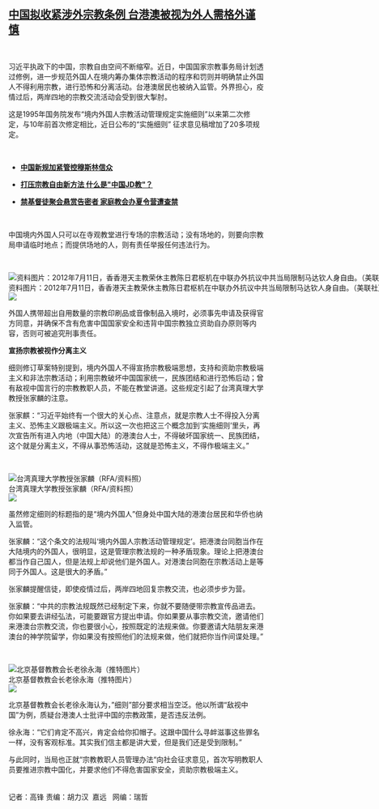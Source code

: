<!--1606319872000-->
[中国拟收紧涉外宗教条例    台港澳被视为外人需格外谨慎](https://www.rfa.org/mandarin/yataibaodao/shehui/gf2-11252020062349.html)
------

<p> </p><p>习近平执政下的中国，宗教自由空间不断缩窄。近日，中国国家宗教事务局计划透过修例，进一步规范外国人在境内筹办集体宗教活动的程序和罚则并明确禁止外国人不得利用宗教，进行恐怖和分离活动。台港澳居民也被纳入监管。外界担心，疫情过后，两岸四地的宗教交流活动会受到很大掣肘。</p><p>这是1995年国务院发布“境内外国人宗教活动管理规定实施细则”以来第二次修定，与10年前首次修定相比，近日公布的“实施细则” 征求意见稿增加了20多项规定。</p><p> </p><ul><li><b><a class="external-link" href="http://www.rfa.org/mandarin/Xinwen/3-10122020104458.html">中国新规加紧管控穆斯林信众</a></b></li></ul><ul><li><b><a class="external-link" href="http://www.rfa.org/mandarin/Xinwen/WUL1009E-10092020072555.html">打压宗教自由新方法 什么是"中国JD教"？</a></b></li></ul><ul><li><b><a class="external-link" href="http://www.rfa.org/mandarin/yataibaodao/shehui/ql2-08312020072915.html">禁基督徒聚会悬赏告密者 家庭教会办夏令营遭查禁</a></b></li></ul><p> </p><p>中国境内外国人只可以在寺观教堂进行专场的宗教活动；没有场地的，则要向宗教局申请临时地点；而提供场地的人，则有责任举报任何违法行为。</p><p> </p><p><div class="image-inline captioned" style="width:1280px;"><div style="width:1280px;"><img alt="资料图片：2012年7月11日，香香港天主教荣休主教陈日君枢机在中联办外抗议中共当局限制马达钦人身自由。（美联社）" src="https://www.rfa.org/mandarin/yataibaodao/shehui/gf2-11252020062349.html/AP-asia8-1280x720.jpg" title="资料图片：2012年7月11日，香香港天主教荣休主教陈日君枢机在中联办外抗议中共当局限制马达钦人身自由。（美联社）"/></div><div class="image-caption"><span style="width:1280px;">资料图片：2012年7月11日，香香港天主教荣休主教陈日君枢机在中联办外抗议中共当局限制马达钦人身自由。（美联社）</span><span class="copyright"> </span></div><div id="zoomattribute"><a class="single_image" href="/mandarin/yataibaodao/shehui/gf2-11252020062349.html/AP-asia8-1280x720.jpg" title="资料图片：2012年7月11日，香香港天主教荣休主教陈日君枢机在中联办外抗议中共当局限制马达钦人身自由。（美联社）"><img src="/rfa_resources/graphics/icon-zoom.png"/></a></div></div></p><p>外国人携带超出自用数量的宗教印刷品或音像制品入境时，必须事先申请及获得官方同意，并确保不含有危害中国国家安全和违背中国宗教独立资助自办原则等内容，否则可被追究刑事责任。<br/> <b> </b></p><p><b>宣扬宗教被视作分离主义</b></p><p>细则修订草案特别提到，境内外国人不得宣扬宗教极端思想，支持和资助宗教极端主义和非法宗教活动；利用宗教破坏中国国家统一，民族团结和进行恐怖后动；曾有敌视中国言行的宗教教职人员，不能在教堂讲道。这些规定引起了台湾真理大学教授张家麟的注意。</p><p>张家麒：“习近平始终有一个很大的关心点、注意点，就是宗教人士不得投入分离主义、恐怖主义跟极端主义。所以这一次也把这三个概念加到‘实施细则’里头，再次宣告所有进入内地（中国大陆）的港澳台人士，不得破坏国家统一、民族团结，这个就是分离主义，不得从事恐怖活动，这就是恐怖主义，不得作极端主义。”</p><p> </p><p><div class="image-inline captioned" style="width:906px;"><div style="width:906px;"><img alt="台湾真理大学教授张家麟（RFA/资料照）" src="https://www.rfa.org/mandarin/yataibaodao/shehui/gf2-11252020062349.html/5f355bb69e9f.JPG" title="台湾真理大学教授张家麟（RFA/资料照）"/></div><div class="image-caption"><span style="width:906px;">台湾真理大学教授张家麟（RFA/资料照）</span><span class="copyright"> </span></div><div id="zoomattribute"><a class="single_image" href="/mandarin/yataibaodao/shehui/gf2-11252020062349.html/5f355bb69e9f.JPG" title="台湾真理大学教授张家麟（RFA/资料照）"><img src="/rfa_resources/graphics/icon-zoom.png"/></a></div></div></p><p>虽然修定细则的标题指的是“境内外国人”但身处中国大陆的港澳台居民和华侨也纳入监管。</p><p>张家麟：“这个条文的法规叫‘境内外国人宗教活动管理规定’。把港澳台同胞当作在大陆境内的外国人，很明显，这是管理宗教法规的一种矛盾现象。理论上把港澳台都当作自己国人，但是法规上却说他们是外国人。对港澳台同胞在宗教活动上是等同于外国人。这是很大的矛盾。”</p><p>张家麟提醒信徒，即使疫情过后，两岸四地回复宗教交流，也必须步步为营。</p><p>张家麟：“中共的宗教法规既然已经制定下来，你就不要随便带宗教宣传品进去。你如果要去讲经弘法，可能要跟官方提出申请。你如果要从事宗教交流，邀请他们来港澳台宗教交流，你也要很小心，按照既定的法规来做。你要邀请大陆朋友来港澳台的神学院留学，你如果没有按照他们的法规来做，他们就把你当作间谍处理。”</p><p> </p><p><div class="image-inline captioned" style="width:640px;"><div style="width:640px;"><img alt="北京基督教教会长老徐永海（推特图片）" src="https://www.rfa.org/mandarin/yataibaodao/shehui/gf2-11252020062349.html/e5be90e6b0b8e6b5b7_e8a197e4b88ae6898be68c81e59ca3e7bb8f.jpg" title="北京基督教教会长老徐永海（推特图片）"/></div><div class="image-caption"><span style="width:640px;">北京基督教教会长老徐永海（推特图片）</span><span class="copyright"> </span></div><div id="zoomattribute"><a class="single_image" href="/mandarin/yataibaodao/shehui/gf2-11252020062349.html/e5be90e6b0b8e6b5b7_e8a197e4b88ae6898be68c81e59ca3e7bb8f.jpg" title="北京基督教教会长老徐永海（推特图片）"><img src="/rfa_resources/graphics/icon-zoom.png"/></a></div></div></p><p>北京基督教教会长老徐永海认为，”细则”部分要求相当空泛。他以所谓“敌视中国”为例，质疑台港澳人士批评中国的宗教政策，是否违反法例。</p><p>徐永海：“它们肯定不高兴，肯定会给你扣帽子。这跟中国什么寻衅滋事这些罪名一样，没有客观标准。其实我们信主都是讲大爱，但是我们还是受到限制。”</p><p>与此同时，当局也正就“宗教教职人员管理办法“向社会征求意见，首次写明教职人员要推进宗教中国化，并要求他们不得危害国家安全，资助宗教极端主义。<br/><br/><br/>记者：高锋 责编：胡力汉  嘉远   网编：瑞哲</p>
